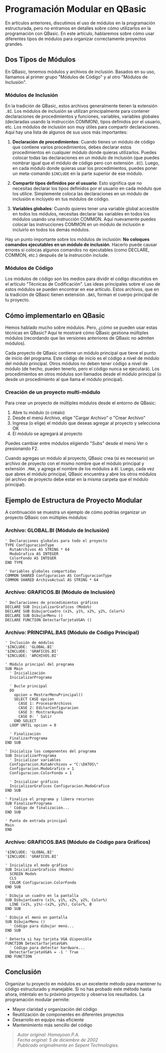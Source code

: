 # Programación Modular en QBasic

En artículos anteriores, discutimos el uso de módulos en la programación estructurada, pero no entramos en detalles sobre cómo utilizarlos en la programación con QBasic. En este artículo, hablaremos sobre cómo usar diferentes tipos de módulos para organizar correctamente proyectos grandes.

## Dos Tipos de Módulos

En QBasic, tenemos módulos y archivos de inclusión. Basados en su uso, llamamos al primer grupo "Módulos de Código" y al otro "Módulos de Inclusión".

### Módulos de Inclusión

En la tradición de QBasic, estos archivos generalmente tienen la extensión `.BI`. Los módulos de inclusión se utilizan principalmente para contener declaraciones de procedimientos y funciones, variables, variables globales (declaradas usando la instrucción COMMON), tipos definidos por el usuario, etc. Los módulos de inclusión son muy útiles para compartir declaraciones. Aquí hay una lista de algunos de sus usos más importantes:

1. **Declaración de procedimientos**: Cuando tienes un módulo de código que contiene varios procedimientos, debes declarar estos procedimientos en cualquier módulo donde quieras utilizarlos. Puedes colocar todas las declaraciones en un módulo de inclusión (que puedes nombrar igual que el módulo de código pero con extensión `.BI`). Luego, en cada módulo donde quieras usar los procedimientos, puedes poner un meta-comando `$INCLUDE` en la parte superior de ese módulo.

2. **Compartir tipos definidos por el usuario**: Esto significa que no necesitas declarar los tipos definidos por el usuario en cada módulo que los utilice. Simplemente coloca las declaraciones en un módulo de inclusión e inclúyelo en tus módulos de código.

3. **Variables globales**: Cuando quieres tener una variable global accesible en todos los módulos, necesitas declarar las variables en todos los módulos usando una instrucción COMMON. Aquí nuevamente puedes colocar las instrucciones COMMON en un módulo de inclusión e incluirlo en todos los demás módulos.

Hay un punto importante sobre los módulos de inclusión: **No coloques comandos ejecutables en un módulo de inclusión**. Hacerlo puede causar errores si colocas algunos comandos no ejecutables (como DECLARE, COMMON, etc.) después de la instrucción include.

### Módulos de Código

Los módulos de código son los medios para dividir el código discutidos en el artículo "Técnicas de Codificación". Las ideas principales sobre el uso de estos módulos se pueden encontrar en ese artículo. Estos archivos, que en la tradición de QBasic tienen extensión `.BAS`, forman el cuerpo principal de tu proyecto.

## Cómo implementarlo en QBasic

Hemos hablado mucho sobre módulos. Pero, ¿cómo se pueden usar estas técnicas en QBasic? Aquí te mostraré cómo QBasic gestiona múltiples módulos (recordando que las versiones anteriores de QBasic no admiten módulos).

Cada proyecto de QBasic contiene un módulo principal que tiene el punto de inicio del programa. Este código de inicio es el código a nivel de módulo del módulo principal. Otros módulos no deben tener código a nivel de módulo (de hecho, pueden tenerlo, pero el código nunca se ejecutará). Los procedimientos en otros módulos son llamados desde el módulo principal (o desde un procedimiento al que llama el módulo principal).

### Creación de un proyecto multi-módulo

Para crear un proyecto de múltiples módulos desde el entorno de QBasic:

1. Abre tu módulo (o créalo)
2. Desde el menú Archivo, elige "Cargar Archivo" o "Crear Archivo"
3. Ingresa (o elige) el módulo que deseas agregar al proyecto y selecciona OK
4. El módulo se agregará al proyecto

Puedes cambiar entre módulos eligiendo "Subs" desde el menú Ver o presionando F2.

Cuando agregas un módulo al proyecto, QBasic crea (si es necesario) un archivo de proyecto con el mismo nombre que el módulo principal y extensión `.MAK`, y agrega el nombre de los módulos a él. Luego, cada vez que abres el módulo principal, QBasic encuentra y abre los otros módulos (el archivo de proyecto debe estar en la misma carpeta que el módulo principal).

## Ejemplo de Estructura de Proyecto Modular

A continuación se muestra un ejemplo de cómo podrías organizar un proyecto QBasic con múltiples módulos:

### Archivo: GLOBAL.BI (Módulo de Inclusión)

```qbasic
' Declaraciones globales para todo el proyecto
TYPE ConfiguracionType
  RutaArchivos AS STRING * 64
  ModoGrafico AS INTEGER
  ColorFondo AS INTEGER
END TYPE

' Variables globales compartidas
COMMON SHARED Configuracion AS ConfiguracionType
COMMON SHARED ArchivoActual AS STRING * 64
```

### Archivo: GRAFICOS.BI (Módulo de Inclusión)

```qbasic
' Declaraciones de procedimientos gráficos
DECLARE SUB InicializarGraficos (Modo%)
DECLARE SUB DibujarCuadro (x1%, y1%, x2%, y2%, Color%)
DECLARE SUB DibujarMenu ()
DECLARE FUNCTION DetectarTarjetaVGA% ()
```

### Archivo: PRINCIPAL.BAS (Módulo de Código Principal)

```qbasic
' Inclusión de módulos
'$INCLUDE: 'GLOBAL.BI'
'$INCLUDE: 'GRAFICOS.BI'
'$INCLUDE: 'ARCHIVOS.BI'

' Módulo principal del programa
SUB Main
  ' Inicialización
  InicializarPrograma
  
  ' Bucle principal
  DO
    opcion = MostrarMenuPrincipal()
    SELECT CASE opcion
      CASE 1: ProcesarArchivos
      CASE 2: EditarConfiguracion
      CASE 3: MostrarAyuda
      CASE 0: ' Salir
    END SELECT
  LOOP UNTIL opcion = 0
  
  ' Finalización
  FinalizarPrograma
END SUB

' Inicializa los componentes del programa
SUB InicializarPrograma
  ' Inicializar variables
  Configuracion.RutaArchivos = "C:\DATOS\"
  Configuracion.ModoGrafico = 1
  Configuracion.ColorFondo = 1
  
  ' Inicializar gráficos
  InicializarGraficos Configuracion.ModoGrafico
END SUB

' Finaliza el programa y libera recursos
SUB FinalizarPrograma
  ' Código de finalización...
END SUB

' Punto de entrada principal
Main
END
```

### Archivo: GRAFICOS.BAS (Módulo de Código para Gráficos)

```qbasic
'$INCLUDE: 'GLOBAL.BI'
'$INCLUDE: 'GRAFICOS.BI'

' Inicializa el modo gráfico
SUB InicializarGraficos (Modo%)
  SCREEN Modo%
  CLS
  COLOR Configuracion.ColorFondo
END SUB

' Dibuja un cuadro en la pantalla
SUB DibujarCuadro (x1%, y1%, x2%, y2%, Color%)
  LINE (x1%, y1%)-(x2%, y2%), Color%, B
END SUB

' Dibuja el menú en pantalla
SUB DibujarMenu ()
  ' Código para dibujar menú...
END SUB

' Detecta si hay tarjeta VGA disponible
FUNCTION DetectarTarjetaVGA%
  ' Código para detectar hardware...
  DetectarTarjetaVGA% = -1 ' True
END FUNCTION
```

## Conclusión

Organizar tu proyecto en módulos es un excelente método para mantener tu código estructurado y manejable. Si no has probado este método hasta ahora, inténtalo en tu próximo proyecto y observa los resultados. La programación modular permite:

- Mayor claridad y organización del código
- Reutilización de componentes en diferentes proyectos
- Desarrollo en equipo más eficiente
- Mantenimiento más sencillo del código

> *Autor original: Homayoon.P.A.*  
> *Fecha original: 5 de diciembre de 2002*  
> *Publicado originalmente en Sepent Technologies.*
